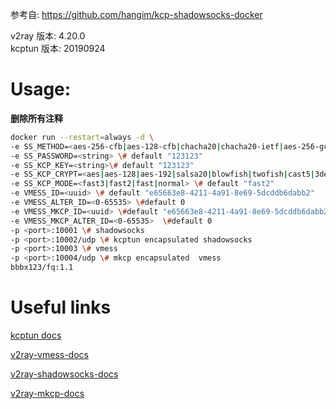 参考自: https://github.com/hangim/kcp-shadowsocks-docker

v2ray 版本: 4.20.0  
kcptun 版本: 20190924

# Usage:

**删除所有注释**

```bash
docker run --restart=always -d \
-e SS_METHOD=<aes-256-cfb|aes-128-cfb|chacha20|chacha20-ietf|aes-256-gcm|aes-128-gcm|chacha20-poly1305|chacha20-ietf-poly1305>  \# default "aes-128-cfb"
-e SS_PASSWORD=<string> \# default "123123"
-e SS_KCP_KEY=<string>\# default "123123"
-e SS_KCP_CRYPT=<aes|aes-128|aes-192|salsa20|blowfish|twofish|cast5|3des|tea|xtea|xor|sm4|none> \#default "aes-128" 
-e SS_KCP_MODE=<fast3|fast2|fast|normal> \# default "fast2"
-e VMESS_ID=<uuid> \# default "e65663e8-4211-4a91-8e69-5dcddb6dabb2" 
-e VMESS_ALTER_ID=<0-65535> \#default 0
-e VMESS_MKCP_ID=<uuid> \#default "e65663e8-4211-4a91-8e69-5dcddb6dabb2"
-e VMESS_MKCP_ALTER_ID=<0-65535>  \#default 0
-p <port>:10001 \# shadowsocks
-p <port>:10002/udp \# kcptun encapsulated shadowsocks
-p <port>:10003 \# vmess
-p <port>:10004/udp \# mkcp encapsulated  vmess
bbbx123/fq:1.1
```

# Useful links
[kcptun docs](https://github.com/xtaci/kcptun/blob/master/README.md#usage) 

[v2ray-vmess-docs](https://www.v2ray.com/chapter_02/protocols/vmess.html)

[v2ray-shadowsocks-docs](https://www.v2ray.com/chapter_02/protocols/shadowsocks.html)

[v2ray-mkcp-docs](https://www.v2ray.com/chapter_02/transport/mkcp.html)
